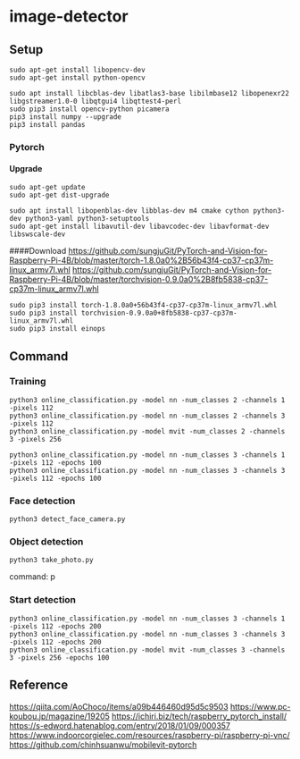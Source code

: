 # image-detector

## Setup
```
sudo apt-get install libopencv-dev
sudo apt-get install python-opencv

sudo apt install libcblas-dev libatlas3-base libilmbase12 libopenexr22 libgstreamer1.0-0 libqtgui4 libqttest4-perl
sudo pip3 install opencv-python picamera
pip3 install numpy --upgrade
pip3 install pandas
```

### Pytorch
#### Upgrade
```
sudo apt-get update
sudo apt-get dist-upgrade

sudo apt install libopenblas-dev libblas-dev m4 cmake cython python3-dev python3-yaml python3-setuptools
sudo apt-get install libavutil-dev libavcodec-dev libavformat-dev libswscale-dev
```

####Download
https://github.com/sungjuGit/PyTorch-and-Vision-for-Raspberry-Pi-4B/blob/master/torch-1.8.0a0%2B56b43f4-cp37-cp37m-linux_armv7l.whl
https://github.com/sungjuGit/PyTorch-and-Vision-for-Raspberry-Pi-4B/blob/master/torchvision-0.9.0a0%2B8fb5838-cp37-cp37m-linux_armv7l.whl

```
sudo pip3 install torch-1.8.0a0+56b43f4-cp37-cp37m-linux_armv7l.whl
sudo pip3 install torchvision-0.9.0a0+8fb5838-cp37-cp37m-linux_armv7l.whl
sudo pip3 install einops
```

## Command

### Training
```
python3 online_classification.py -model nn -num_classes 2 -channels 1 -pixels 112
python3 online_classification.py -model nn -num_classes 2 -channels 3 -pixels 112
python3 online_classification.py -model mvit -num_classes 2 -channels 3 -pixels 256

python3 online_classification.py -model nn -num_classes 3 -channels 1 -pixels 112 -epochs 100
python3 online_classification.py -model nn -num_classes 3 -channels 3 -pixels 112 -epochs 100
```

### Face detection
```
python3 detect_face_camera.py
```

### Object detection
```
python3 take_photo.py
```

command: p

### Start detection
```
python3 online_classification.py -model nn -num_classes 3 -channels 1 -pixels 112 -epochs 200
python3 online_classification.py -model nn -num_classes 3 -channels 3 -pixels 112 -epochs 200
python3 online_classification.py -model mvit -num_classes 3 -channels 3 -pixels 256 -epochs 100
```

## Reference
https://qiita.com/AoChoco/items/a09b446460d95d5c9503
https://www.pc-koubou.jp/magazine/19205
https://ichiri.biz/tech/raspberry_pytorch_install/
https://s-edword.hatenablog.com/entry/2018/01/09/000357
https://www.indoorcorgielec.com/resources/raspberry-pi/raspberry-pi-vnc/
https://github.com/chinhsuanwu/mobilevit-pytorch

